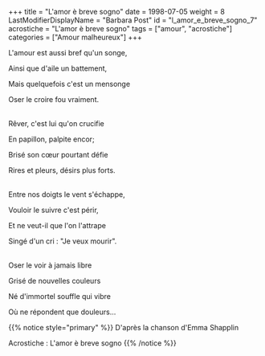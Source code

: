 +++
title = "L'amor è breve sogno"
date = 1998-07-05
weight = 8
LastModifierDisplayName = "Barbara Post"
id = "l_amor_e_breve_sogno_7"
acrostiche = "L'amor è breve sogno"
tags = ["amour", "acrostiche"]
categories = ["Amour malheureux"]
+++

L'amour est aussi bref qu'un songe,

Ainsi que d'aile un battement,

Mais quelquefois c'est un mensonge

Oser le croire fou vraiment.

 \
Rêver, c'est lui qu'on crucifie

En papillon, palpite encor;

Brisé son cœur pourtant défie

Rires et pleurs, désirs plus forts.

 \
Entre nos doigts le vent s'échappe,

Vouloir le suivre c'est périr,

Et ne veut-il que l'on l'attrape

Singé d'un cri : "Je veux mourir".

 \
Oser le voir à jamais libre

Grisé de nouvelles couleurs

Né d'immortel souffle qui vibre

Où ne répondent que douleurs...

{{% notice style="primary" %}}
D'après la chanson d'Emma Shapplin

Acrostiche : L'amor è breve sogno
{{% /notice %}}
